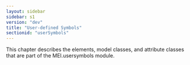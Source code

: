 ```yaml
---
layout: sidebar
sidebar: s1
version: "dev"
title: "User-defined Symbols"
sectionid: "userSymbols"
---
```


This chapter describes the elements, model classes, and attribute classes that are
part of the
MEI.usersymbols module.

